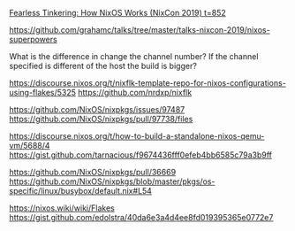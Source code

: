 


[Fearless Tinkering: How NixOS Works (NixCon 2019) t=852](https://youtu.be/DK_iLg2Ekwk?t=852)

https://github.com/grahamc/talks/tree/master/talks-nixcon-2019/nixos-superpowers


What is the difference in change the channel number? If the channel specified is different of
the host the build is bigger?


https://discourse.nixos.org/t/nixflk-template-repo-for-nixos-configurations-using-flakes/5325
https://github.com/nrdxp/nixflk


https://github.com/NixOS/nixpkgs/issues/97487
https://github.com/NixOS/nixpkgs/pull/97738/files

https://discourse.nixos.org/t/how-to-build-a-standalone-nixos-qemu-vm/5688/4
https://gist.github.com/tarnacious/f9674436fff0efeb4bb6585c79a3b9ff

https://github.com/NixOS/nixpkgs/pull/36669
https://github.com/NixOS/nixpkgs/blob/master/pkgs/os-specific/linux/busybox/default.nix#L54

https://nixos.wiki/wiki/Flakes
https://gist.github.com/edolstra/40da6e3a4d4ee8fd019395365e0772e7
